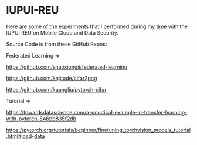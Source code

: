 # IUPUI-REU

Here are some of the experiments that I performed during my time with the IUPUI REU on Mobile Cloud and Data Security.

Source Code is from these GitHub Repos:

Federated Learning =>

https://github.com/shaoxiongji/federated-learning

https://github.com/knjcode/cifar2png

https://github.com/kuangliu/pytorch-cifar

Tutorial =>

https://towardsdatascience.com/a-practical-example-in-transfer-learning-with-pytorch-846bb835f2db

https://pytorch.org/tutorials/beginner/finetuning_torchvision_models_tutorial.html#load-data
